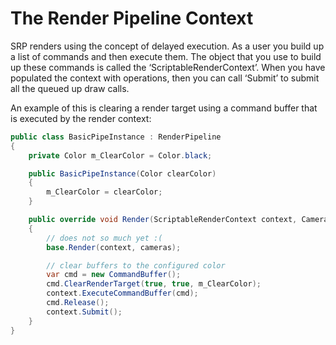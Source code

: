 # The Render Pipeline Context
SRP renders using the concept of delayed execution. As a user you build up a list of commands and then execute them. The object that you use to build up these commands is called the ‘ScriptableRenderContext’. When you have populated the context with operations, then you can call ‘Submit’ to submit all the queued up draw calls.

An example of this is clearing a render target using a command buffer that is executed by the render context:

```C#
public class BasicPipeInstance : RenderPipeline
{
    private Color m_ClearColor = Color.black;

    public BasicPipeInstance(Color clearColor)
    {
        m_ClearColor = clearColor;
    }

    public override void Render(ScriptableRenderContext context, Camera[] cameras)
    {
        // does not so much yet :(
        base.Render(context, cameras);

        // clear buffers to the configured color
        var cmd = new CommandBuffer();
        cmd.ClearRenderTarget(true, true, m_ClearColor);
        context.ExecuteCommandBuffer(cmd);
        cmd.Release();
        context.Submit();
    }
}
```

